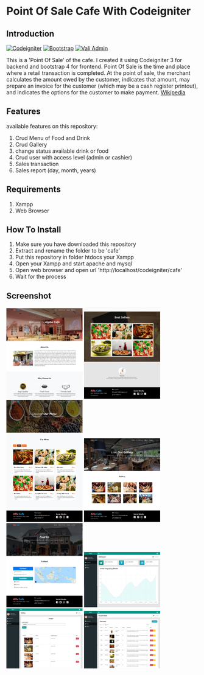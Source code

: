 # Point Of Sale Cafe With Codeigniter

## Introduction

[![Codeigniter](https://img.shields.io/badge/Codeigniter-3.0-red.svg)](https://www.codeigniter.com/)
[![Bootstrap](https://img.shields.io/badge/Bootstrap-4.0-green.svg)](https://getbootstrap.com/docs/4.0/getting-started/introduction/)
[![Vali Admin](https://img.shields.io/badge/%20-Vali%20Admin-blue.svg)](https://github.com/pratikborsadiya/vali-admin)

This is a 'Point Of Sale' of the cafe. I created it using Codeigniter 3 for backend and bootstrap 4 for frontend. 
Point Of Sale is  the time and place where a retail transaction is completed. At the point of sale, the merchant calculates the amount owed by the customer, indicates that amount, may prepare an invoice for the customer (which may be a cash register printout), and indicates the options for the customer to make payment. [Wikipedia](https://en.wikipedia.org/wiki/Point_of_sale)

## Features
available features on this repository:
1. Crud Menu of Food and Drink 
2. Crud Gallery
3. change status available drink or food
4. Crud user with access level (admin or cashier)
5. Sales transaction
6. Sales report (day, month, years)

## Requirements
1. Xampp
2. Web Browser

## How To Install
1. Make sure you have downloaded this repository
2. Extract and rename the folder to be 'cafe'
3. Put this repository in folder htdocs your Xampp
4. Open your Xampp and start apache and mysql
5. Open web browser and open url 'http://localhost/codeigniter/cafe'
6. Wait for the process


## Screenshot
<p align='Left' valign='top'>
  <span>
		<img src='https://github.com/DanyAdhi/POS-Cafe-with-Codeigniter/blob/master/ScreenShot/user11.jpg'  width=200 />
		<img src='https://github.com/DanyAdhi/POS-Cafe-with-Codeigniter/blob/master/ScreenShot/user12.jpg'  width=200 />
		<img src='https://github.com/DanyAdhi/POS-Cafe-with-Codeigniter/blob/master/ScreenShot/user21.jpg'  width=200 />
		<img src='https://github.com/DanyAdhi/POS-Cafe-with-Codeigniter/blob/master/ScreenShot/user3.jpg'  width=200 />
		<img src='https://github.com/DanyAdhi/POS-Cafe-with-Codeigniter/blob/master/ScreenShot/user4.png'  width=200 />
		<img src='https://github.com/DanyAdhi/POS-Cafe-with-Codeigniter/blob/master/ScreenShot/admin1.png'  width=200 />
		<img src='https://github.com/DanyAdhi/POS-Cafe-with-Codeigniter/blob/master/ScreenShot/admin2.png'  width=200 />
		<img src='https://github.com/DanyAdhi/POS-Cafe-with-Codeigniter/blob/master/ScreenShot/admin3.png'  width=200 />
  </span>
</p>
